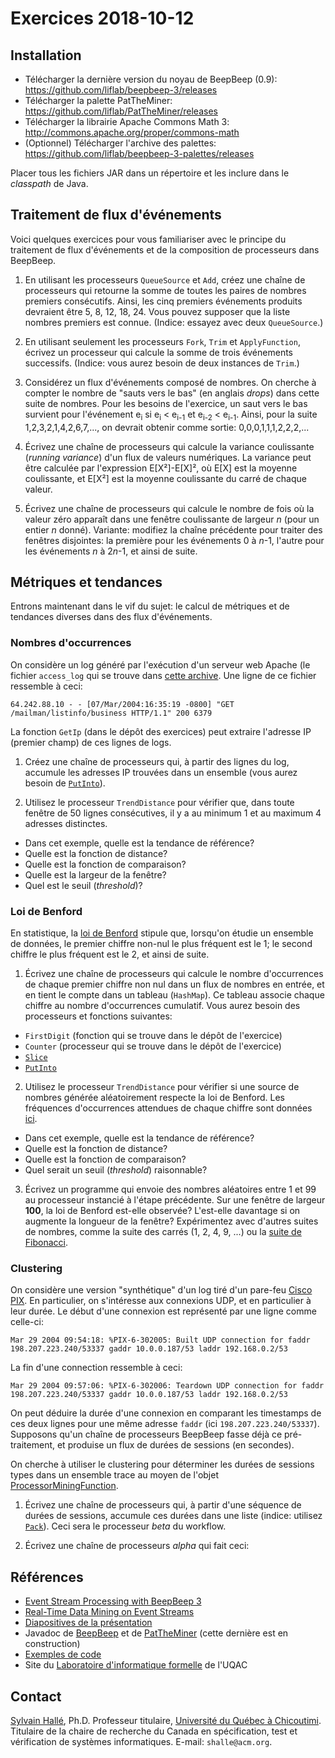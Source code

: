 Exercices 2018-10-12
====================

Installation
------------

- Télécharger la dernière version du noyau de BeepBeep (0.9):
  https://github.com/liflab/beepbeep-3/releases
- Télécharger la palette PatTheMiner:
  https://github.com/liflab/PatTheMiner/releases
- Télécharger la librairie Apache Commons Math 3:
  http://commons.apache.org/proper/commons-math
- (Optionnel) Télécharger l'archive des palettes:
  https://github.com/liflab/beepbeep-3-palettes/releases

Placer tous les fichiers JAR dans un répertoire et les inclure dans le
*classpath* de Java.

Traitement de flux d'événements
-------------------------------

Voici quelques exercices pour vous familiariser avec le principe du traitement
de flux d'événements et de la composition de processeurs dans BeepBeep.

1. En utilisant les processeurs `QueueSource` et `Add`, créez une chaîne de
processeurs qui retourne la somme de toutes les paires de nombres premiers
consécutifs. Ainsi, les cinq premiers événements produits devraient être 
5, 8, 12, 18, 24. Vous pouvez supposer que la liste nombres premiers est
connue. (Indice: essayez avec deux `QueueSource`.)

2. En utilisant seulement les processeurs `Fork`, `Trim` et `ApplyFunction`,
écrivez un processeur qui calcule la somme de trois événements successifs.
(Indice: vous aurez besoin de deux instances de `Trim`.)

3. Considérez un flux d'événements composé de nombres. On cherche à compter le
nombre de "sauts vers le bas" (en anglais *drops*) dans cette suite de
nombres. Pour les besoins de l'exercice, un saut vers le bas survient pour
l'événement e<sub>i</sub> si e<sub>i</sub> < e<sub>i-1</sub> et
e<sub>i-2</sub> < e<sub>i-1</sub>. Ainsi, pour la suite 1,2,3,2,1,4,2,6,7,...,
on devrait obtenir comme sortie: 0,0,0,1,1,1,2,2,2,...

4. Écrivez une chaîne de processeurs qui calcule la variance coulissante
(*running variance*) d'un flux de valeurs numériques. La variance peut être
calculée par l'expression E[X²]-E[X]², où E[X] est la moyenne coulissante, et
E[X²] est la moyenne coulissante du carré de chaque valeur.

5. Écrivez une chaîne de processeurs qui calcule le nombre de fois où la
valeur zéro apparaît dans une fenêtre coulissante de largeur *n* (pour un
entier *n* donné). Variante: modifiez la chaîne précédente pour traiter des
fenêtres disjointes: la première pour les événements 0 à *n*-1, l'autre pour
les événements *n* à 2*n*-1, et ainsi de suite.

Métriques et tendances
----------------------

Entrons maintenant dans le vif du sujet: le calcul de métriques et de
tendances diverses dans des flux d'événements.

### Nombres d'occurrences

On considère un log généré par l'exécution d'un serveur web Apache (le fichier
`access_log` qui se trouve dans
[cette archive](http://www.monitorware.com/en/logsamples/download/apache-samples.rar).
Une ligne de ce fichier ressemble à ceci:

    64.242.88.10 - - [07/Mar/2004:16:35:19 -0800] "GET /mailman/listinfo/business HTTP/1.1" 200 6379

La fonction `GetIp` (dans le dépôt des exercices) peut extraire l'adresse IP
(premier champ) de ces lignes de logs.

1. Créez une chaîne de processeurs qui, à partir des lignes du log, accumule
les adresses IP trouvées dans un ensemble (vous aurez besoin de
[`PutInto`](https://liflab.gitbook.io/event-stream-processing-with-beepbeep-3/advanced#set-specific-objects)).

2. Utilisez le processeur `TrendDistance` pour vérifier que, dans toute
fenêtre de 50 lignes consécutives, il y a au minimum 1 et au maximum 4
adresses distinctes.
  - Dans cet exemple, quelle est la tendance de référence?
  - Quelle est la fonction de distance?
  - Quelle est la fonction de comparaison?
  - Quelle est la largeur de la fenêtre?
  - Quel est le seuil (*threshold*)?

### Loi de Benford

En statistique, la [loi de Benford](https://fr.wikipedia.org/wiki/Loi_de_Benford)
stipule que, lorsqu'on étudie un ensemble de données, le premier chiffre
non-nul le plus fréquent est le 1; le second chiffre le plus fréquent est le
2, et ainsi de suite.

1. Écrivez une chaîne de processeurs qui calcule le nombre d'occurrences de
chaque premier chiffre non nul dans un flux de nombres en entrée, et en tient
le compte dans un tableau (`HashMap`). Ce tableau associe chaque chiffre au
nombre d'occurrences cumulatif. Vous aurez besoin des processeurs et fonctions
suivantes:
  - `FirstDigit` (fonction qui se trouve dans le dépôt de l'exercice)
  - `Counter` (processeur qui se trouve dans le dépôt de l'exercice)
  - [`Slice`](https://liflab.gitbook.io/event-stream-processing-with-beepbeep-3/core#slicing-a-stream)
  - [`PutInto`](https://liflab.gitbook.io/event-stream-processing-with-beepbeep-3/advanced#map-specific-objects)

2. Utilisez le processeur `TrendDistance` pour vérifier si une source de
nombres générée aléatoirement respecte la loi de Benford. Les fréquences
d'occurrences attendues de chaque chiffre sont données
[ici](https://fr.wikipedia.org/wiki/Loi_de_Benford#Syst%C3%A8me_d%C3%A9cimal).
  - Dans cet exemple, quelle est la tendance de référence?
  - Quelle est la fonction de distance?
  - Quelle est la fonction de comparaison?
  - Quel serait un seuil (*threshold*) raisonnable?

3. Écrivez un programme qui envoie des nombres aléatoires entre 1 et 99 au
processeur instancié à l'étape précédente. Sur une fenêtre de largeur **100**,
la loi de Benford est-elle observée? L'est-elle davantage si on augmente la
longueur de la fenêtre? Expérimentez avec d'autres suites de nombres, comme la
suite des carrés (1, 2, 4, 9, ...) ou la
[suite de Fibonacci](https://fr.wikipedia.org/wiki/Suite_de_Fibonacci).

### Clustering

On considère une version "synthétique" d'un log tiré d'un pare-feu
[Cisco PIX](https://fr.wikipedia.org/wiki/Cisco_PIX). En particulier, on
s'intéresse aux connexions UDP, et en particulier à leur
durée. Le début d'une connexion est représenté par une ligne comme celle-ci:

    Mar 29 2004 09:54:18: %PIX-6-302005: Built UDP connection for faddr 198.207.223.240/53337 gaddr 10.0.0.187/53 laddr 192.168.0.2/53

La fin d'une connection ressemble à ceci:

    Mar 29 2004 09:57:06: %PIX-6-302006: Teardown UDP connection for faddr 198.207.223.240/53337 gaddr 10.0.0.187/53 laddr 192.168.0.2/53

On peut déduire la durée d'une connexion en comparant les timestamps de ces
deux lignes pour une même adresse `faddr` (ici `198.207.223.240/53337`).
Supposons qu'un chaîne de processeurs BeepBeep fasse déjà ce pré-traitement,
et produise un flux de durées de sessions (en secondes).

On cherche à utiliser le clustering pour déterminer les durées de sessions
types dans un ensemble trace au moyen de l'objet [ProcessorMiningFunction]().

1. Écrivez une chaîne de processeurs qui, à partir d'une séquence de durées de
sessions, accumule ces durées dans une liste
(indice: utilisez [`Pack`](https://liflab.gitbook.io/event-stream-processing-with-beepbeep-3/advanced#list-specific-objects)).
Ceci sera le processeur *beta* du workflow.

2. Écrivez une chaîne de processeurs *alpha* qui fait ceci:



Références
----------

- [Event Stream Processing with BeepBeep 3](https://liflab.gitbook.io/event-stream-processing-with-beepbeep-3)
- [Real-Time Data Mining on Event Streams](https://www.researchgate.net/publication/328172038)
- [Diapositives de la présentation](https://www.slideshare.net/sylvainhalle/mining-event-streams-with-beepbeep-3)
- Javadoc de [BeepBeep](http://liflab.github.io/beepbeep-3/javadoc) et de
  [PatTheMiner](https://liflab.github.io/PatTheMiner) (cette dernière est en
  construction)
- [Exemples de code](https://liflab.github.io/beepbeep-3-examples)
- Site du [Laboratoire d'informatique formelle](http://liflab.ca) de l'UQAC

Contact
-------

[Sylvain Hallé](http://leduotang.ca/sylvain), Ph.D. Professeur titulaire,
[Université du Québec à Chicoutimi](http://www.uqac.ca). Titulaire de la
chaire de recherche du Canada en spécification, test et vérification de
systèmes informatiques. E-mail: `shalle@acm.org`.

<!-- :maxLineLen=78: -->